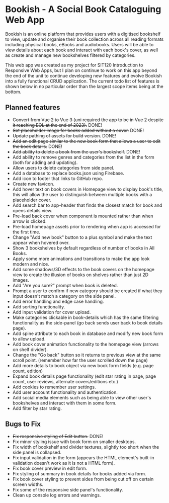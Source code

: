 # Bookish - A Social Book Cataloguing Web App

Bookish is an online platform that provides users with a digitised bookshelf to view, update and organise their book collection across all reading formats including physical books, eBooks and audiobooks. Users will be able to view details about each book and interact with each book's cover, as well as create and manage new bookshelves filtered by categories.  

This web app was created as my project for SIT120 Introduction to Responsive Web Apps, but I plan on continue to work on this app beyond the end of the unit to continue developing new features and evolve Bookish into a fully functional CRUD application. The current todo list of features is shown below in no particular order than the largest scope items being at the bottom.

## Planned features

* ~~Convert from Vue 2 to Vue 3 (uni required the app to be in Vue 2 despite it reaching EOL at the end of 2023).~~ DONE!
* ~~Set placeholder image for books added without a cover.~~ DONE!
* ~~Update pathing of assets for build version.~~ DONE!
* ~~Add an edit page similar to the new book form that allows a user to edit the book details.~~ DONE!
* ~~Add ability to delete a book from the user's bookshelf.~~ DONE!
* Add ability to remove genres and categories from the list in the form (both for adding and updating).
* Allow users to delete categories from side panel.
* Add a database to replace books.json using Firebase.
* Add icon to footer that links to GitHub repo.
* Create new favicon.
* Add hover text on book covers in Homepage view to display book's title, this will allow the user to distinguish between multiple books with a placeholder cover.
* Add search bar to app-header that finds the closest match for book and opens details view.
* Pre-load back cover when component is mounted rather than when arrow is clicked.
* Pre-load homepage assets prior to rendering when app is accessed for the first time.
* Change "Add new book" button to a plus symbol and make the text appear when hovered over.
* Show 3 bookshelves by default regardless of number of books in All Books.
* Apply some more animations and transitions to make the app look modern and nice.
* Add some shadows/3D effects to the book covers on the homepage view to create the illusion of books on shelves rather than just 2D images.
* Add "Are you sure?" prompt when book is deleted.
* Prompt a user to confirm if new category should be created if what they input doesn't match a category on the side panel.
* Add error handling and edge case handling.
* Add sorting functionality.
* Add input validation for cover upload.
* Make categories clickable in book-details which has the same filtering functionality as the side-panel (go back sends user back to book details page).
* Add spine attribute to each book in database and modify new book form to allow upload.
* Add book cover animation functionality to the homepage view (arrows on shelf divider).
* Change the "Go back" button so it returns to previous view at the same scroll point. (remember how far the user scrolled down the page)
* Add more details to book object via new book form fields (e.g. page count, edition)
* Expand book details page functionality (edit star rating in page, page count, user reviews, alternate covers/editions etc.)
* Add cookies to remember user settings.
* Add user account functionality and authentication.
* Add social media elements such as being able to view other user's bookshelves and interact with them in some form.
* Add filter by star rating.

## Bugs to Fix

* ~~Fix responsive styling of Edit button.~~ DONE!
* Fix minor styling issue with book form on smaller desktops.
* Fix width of bookshelf and divider textures, slightly too short when the side panel is collapsed.
* Fix input validation in the form (appears the HTML element's built-in validation doesn't work as it is not a HTML form).
* Fix book cover preview in edit form.
* Fix styling of summary in book details for books added via form.
* Fix book cover styling to prevent sides from being cut off on certain screen widths.
* Fix some of the responsive side panel's functionality.
* Clean up console log errors and warnings.

